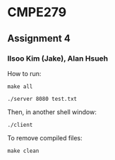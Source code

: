 # CMPE279 
## Assignment 4
### Ilsoo Kim (Jake), Alan Hsueh

How to run:
```
make all

./server 8080 test.txt
```

Then, in another shell window:
```
./client
```
To remove compiled files:
```
make clean
```
